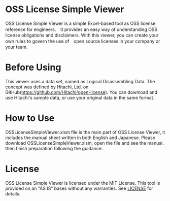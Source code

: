 # OSS License Simple Viewer
OSS License Simple Viewer is a simple Excel-based tool as OSS license reference for engineers.　It provides an easy way of understanding OSS license obligations and disclaimers. With this viewer, you can create your own rules to govern the use of　open source licenses in your company or your team.

# Before Using
This viewer uses a data set, named as Logical Disassembling Data. The concept was defined by Hitachi, Ltd. on GitHub(https://github.com/Hitachi/open-license). You can download and use Hitachi's sample data, or use your original data in the same format.

# How to Use
OSSLicenseSimpleViewer.xlsm file is the main part of OSS License Viewer, it includes the manual sheet written in both English and Japanese.
Please download OSSLicenseSimpleViewer.xlsm, open the file and see the manual. then finish preparation following the guidance.

# License
OSS License Simple Viewer is licensed under the MIT License. This tool is provided on an "AS IS" bases without any warranties. See <a href="https://github.com/OLSV-oss/OSSLicenseSimpleViewer/blob/main/LICENSE">LICENSE</a> for details.
